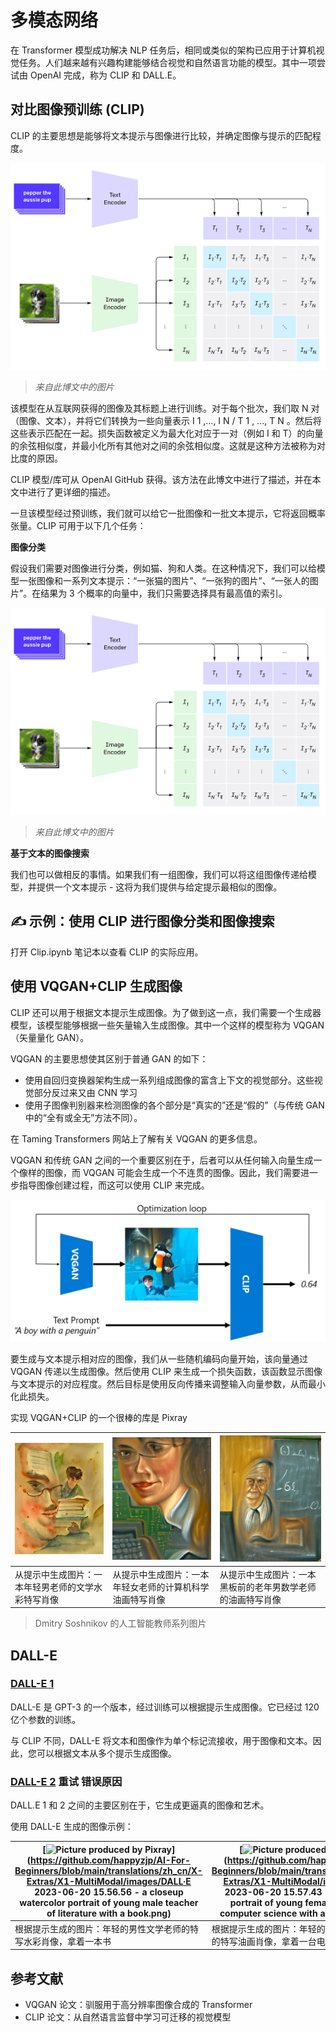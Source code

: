 # 多模态网络



在 Transformer 模型成功解决 NLP 任务后，相同或类似的架构已应用于计算机视觉任务。人们越来越有兴趣构建能够结合视觉和自然语言功能的模型。其中一项尝试由 OpenAI 完成，称为 CLIP 和 DALL.E。

## 对比图像预训练 (CLIP)



CLIP 的主要思想是能够将文本提示与图像进行比较，并确定图像与提示的匹配程度。

[![CLIP Architecture](https://github.com/happyzjp/AI-For-Beginners/raw/main/translations/zh_cn/X-Extras/X1-MultiModal/images/clip-arch.png)](https://github.com/happyzjp/AI-For-Beginners/blob/main/translations/zh_cn/X-Extras/X1-MultiModal/images/clip-arch.png)

> *来自此博文中的图片*

该模型在从互联网获得的图像及其标题上进行训练。对于每个批次，我们取 N 对（图像、文本），并将它们转换为一些向量表示 I 1 ,..., I N / T 1 , ..., T N 。然后将这些表示匹配在一起。损失函数被定义为最大化对应于一对（例如 I 和 T）的向量的余弦相似度，并最小化所有其他对之间的余弦相似度。这就是这种方法被称为对比度的原因。

CLIP 模型/库可从 OpenAI GitHub 获得。该方法在此博文中进行了描述，并在本文中进行了更详细的描述。

一旦该模型经过预训练，我们就可以给它一批图像和一批文本提示，它将返回概率张量。CLIP 可用于以下几个任务：

 **图像分类**

假设我们需要对图像进行分类，例如猫、狗和人类。在这种情况下，我们可以给模型一张图像和一系列文本提示：“一张猫的图片”、“一张狗的图片”、“一张人的图片”。在结果为 3 个概率的向量中，我们只需要选择具有最高值的索引。

[![CLIP for Image Classification](https://github.com/happyzjp/AI-For-Beginners/raw/main/translations/zh_cn/X-Extras/X1-MultiModal/images/clip-class.png)](https://github.com/happyzjp/AI-For-Beginners/blob/main/translations/zh_cn/X-Extras/X1-MultiModal/images/clip-class.png)

> *来自此博文中的图片*

 **基于文本的图像搜索**

我们也可以做相反的事情。如果我们有一组图像，我们可以将这组图像传递给模型，并提供一个文本提示 - 这将为我们提供与给定提示最相似的图像。

## ✍️ 示例：使用 CLIP 进行图像分类和图像搜索



打开 Clip.ipynb 笔记本以查看 CLIP 的实际应用。

## 使用 VQGAN+CLIP 生成图像



CLIP 还可以用于根据文本提示生成图像。为了做到这一点，我们需要一个生成器模型，该模型能够根据一些矢量输入生成图像。其中一个这样的模型称为 VQGAN（矢量量化 GAN）。

VQGAN 的主要思想使其区别于普通 GAN 的如下：

- 使用自回归变换器架构生成一系列组成图像的富含上下文的视觉部分。这些视觉部分反过来又由 CNN 学习
- 使用子图像判别器来检测图像的各个部分是“真实的”还是“假的”（与传统 GAN 中的“全有或全无”方法不同）。

在 Taming Transformers 网站上了解有关 VQGAN 的更多信息。

VQGAN 和传统 GAN 之间的一个重要区别在于，后者可以从任何输入向量生成一个像样的图像，而 VQGAN 可能会生成一个不连贯的图像。因此，我们需要进一步指导图像创建过程，而这可以使用 CLIP 来完成。

[![VQGAN+CLIP Architecture](https://github.com/happyzjp/AI-For-Beginners/raw/main/translations/zh_cn/X-Extras/X1-MultiModal/images/vqgan.png)](https://github.com/happyzjp/AI-For-Beginners/blob/main/translations/zh_cn/X-Extras/X1-MultiModal/images/vqgan.png)

要生成与文本提示相对应的图像，我们从一些随机编码向量开始，该向量通过 VQGAN 传递以生成图像。然后使用 CLIP 来生成一个损失函数，该函数显示图像与文本提示的对应程度。然后目标是使用反向传播来调整输入向量参数，从而最小化此损失。

实现 VQGAN+CLIP 的一个很棒的库是 Pixray

| [![Picture produced by Pixray](https://github.com/happyzjp/AI-For-Beginners/raw/main/translations/zh_cn/X-Extras/X1-MultiModal/images/a_closeup_watercolor_portrait_of_young_male_teacher_of_literature_with_a_book.png)](https://github.com/happyzjp/AI-For-Beginners/blob/main/translations/zh_cn/X-Extras/X1-MultiModal/images/a_closeup_watercolor_portrait_of_young_male_teacher_of_literature_with_a_book.png) | [![Picture produced by pixray](https://github.com/happyzjp/AI-For-Beginners/raw/main/translations/zh_cn/X-Extras/X1-MultiModal/images/a_closeup_oil_portrait_of_young_female_teacher_of_computer_science_with_a_computer.png)](https://github.com/happyzjp/AI-For-Beginners/blob/main/translations/zh_cn/X-Extras/X1-MultiModal/images/a_closeup_oil_portrait_of_young_female_teacher_of_computer_science_with_a_computer.png) | [![Picture produced by Pixray](https://github.com/happyzjp/AI-For-Beginners/raw/main/translations/zh_cn/X-Extras/X1-MultiModal/images/a_closeup_oil_portrait_of_old_male_teacher_of_math.png)](https://github.com/happyzjp/AI-For-Beginners/blob/main/translations/zh_cn/X-Extras/X1-MultiModal/images/a_closeup_oil_portrait_of_old_male_teacher_of_math.png) |
| ------------------------------------------------------------ | ------------------------------------------------------------ | ------------------------------------------------------------ |
| 从提示中生成图片：一本年轻男老师的文学水彩特写肖像           | 从提示中生成图片：一本年轻女老师的计算机科学油画特写肖像     | 从提示中生成图片：一本黑板前的老年男数学老师的油画特写肖像   |

> Dmitry Soshnikov 的人工智能教师系列图片

## DALL-E



### [DALL-E 1](https://openai.com/research/dall-e)



DALL-E 是 GPT-3 的一个版本，经过训练可以根据提示生成图像。它已经过 120 亿个参数的训练。

与 CLIP 不同，DALL-E 将文本和图像作为单个标记流接收，用于图像和文本。因此，您可以根据文本从多个提示生成图像。

### [DALL-E 2](https://openai.com/dall-e-2) 重试 错误原因



DALL.E 1 和 2 之间的主要区别在于，它生成更逼真的图像和艺术。

使用 DALL-E 生成的图像示例：

| [![Picture produced by Pixray](https://github.com/happyzjp/AI-For-Beginners/raw/main/translations/zh_cn/X-Extras/X1-MultiModal/images/DALL%C2%B7E%202023-06-20%2015.56.56%20-%20a%20closeup%20watercolor%20portrait%20of%20young%20male%20teacher%20of%20literature%20with%20a%20book.png)](https://github.com/happyzjp/AI-For-Beginners/blob/main/translations/zh_cn/X-Extras/X1-MultiModal/images/DALL·E 2023-06-20 15.56.56 - a closeup watercolor portrait of young male teacher of literature with a book.png) | [![Picture produced by pixray](https://github.com/happyzjp/AI-For-Beginners/raw/main/translations/zh_cn/X-Extras/X1-MultiModal/images/DALL%C2%B7E%202023-06-20%2015.57.43%20-%20a%20closeup%20oil%20portrait%20of%20young%20female%20teacher%20of%20computer%20science%20with%20a%20computer.png)](https://github.com/happyzjp/AI-For-Beginners/blob/main/translations/zh_cn/X-Extras/X1-MultiModal/images/DALL·E 2023-06-20 15.57.43 - a closeup oil portrait of young female teacher of computer science with a computer.png) | [![Picture produced by Pixray](https://github.com/happyzjp/AI-For-Beginners/raw/main/translations/zh_cn/X-Extras/X1-MultiModal/images/DALL%C2%B7E%202023-06-20%2015.58.42%20-%20%20a%20closeup%20oil%20portrait%20of%20old%20male%20teacher%20of%20mathematics%20in%20front%20of%20blackboard.png)](https://github.com/happyzjp/AI-For-Beginners/blob/main/translations/zh_cn/X-Extras/X1-MultiModal/images/DALL·E 2023-06-20 15.58.42 -  a closeup oil portrait of old male teacher of mathematics in front of blackboard.png) |
| ------------------------------------------------------------ | ------------------------------------------------------------ | ------------------------------------------------------------ |
| 根据提示生成的图片：年轻的男性文学老师的特写水彩肖像，拿着一本书 | 根据提示生成的图片：年轻的女计算机科学老师的特写油画肖像，拿着一台电脑 | 根据提示生成的图片：年老的男性数学老师在黑板前的特写油画肖像 |

##  参考文献



- VQGAN 论文：驯服用于高分辨率图像合成的 Transformer
- CLIP 论文：从自然语言监督中学习可迁移的视觉模型